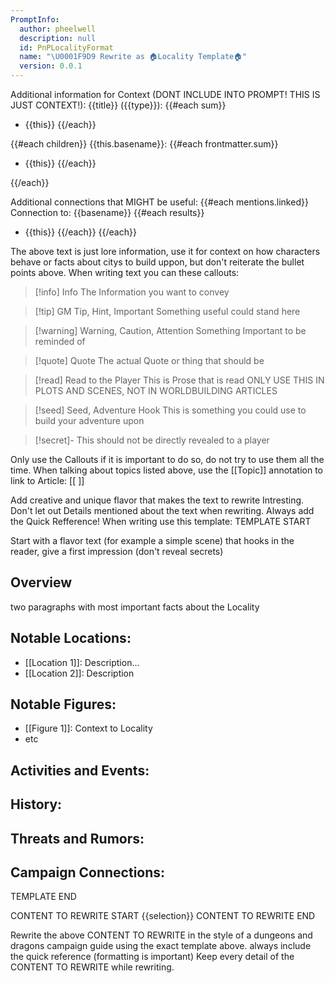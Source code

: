 ```yaml
---
PromptInfo:
  author: pheelwell
  description: null
  id: PnPLocalityFormat
  name: "\U0001F9D9 Rewrite as 🏠Locality Template🏠"
  version: 0.0.1
---
```

Additional information for Context
(DONT INCLUDE INTO PROMPT! THIS IS JUST CONTEXT!):
{{title}} ({{type}}): 
{{#each sum}}
- {{this}}
{{/each}}

{{#each children}}
{{this.basename}}:
{{#each frontmatter.sum}}
- {{this}}
{{/each}}

{{/each}}

Additional connections that MIGHT be useful: 
{{#each mentions.linked}}
Connection to: {{basename}}
{{#each results}}
- {{this}}
{{/each}}
{{/each}}

The above text is just lore information, use it for context on how characters behave or facts about citys to build uppon, but don't reiterate the bullet points above.
When writing text you can these callouts:

> [!info] Info
> The Information you want to convey 

> [!tip] GM Tip, Hint, Important
> Something useful could stand here
    
> [!warning] Warning, Caution, Attention
> Something Important to be reminded of
  
> [!quote] Quote
> The actual Quote or thing that should be 

>[!read] Read to the Player
>This is Prose that is read
>ONLY USE THIS IN PLOTS AND SCENES, NOT IN WORLDBUILDING ARTICLES

>[!seed] Seed, Adventure Hook
>This is something you could use to build your adventure upon

>[!secret]- 
> This should not be directly revealed to a player

Only use the Callouts if it is important to do so, do not try to use them all the time.
When talking about topics listed above, use the [[Topic]] annotation to link to Article: [[ ]]

Add creative and unique flavor that makes the text to rewrite Intresting.
Don't let out Details mentioned about the text when rewriting.
Always add the Quick Refference!
When writing use this template:
TEMPLATE START

Start with a flavor text (for example a simple scene) that hooks in the reader, give a first impression (don't reveal secrets)
## Overview
two paragraphs with most important facts about the Locality 
## Notable Locations:
- [[Location 1]]: Description...
- [[Location 2]]: Description
## Notable Figures:
- [[Figure 1]]: Context to Locality
- etc
## Activities and Events:
## History:
## Threats and Rumors:
## Campaign Connections:


TEMPLATE END


CONTENT TO REWRITE START
{{selection}}
CONTENT TO REWRITE END

Rewrite the above CONTENT TO REWRITE in the style of a dungeons and dragons campaign guide using the exact template above. always include the quick reference (formatting is important)
Keep every detail of the CONTENT TO REWRITE while rewriting.

